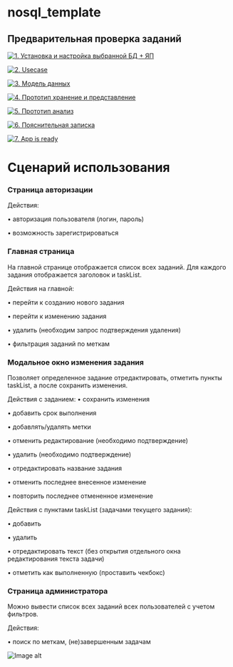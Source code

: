 # nosql_template

## Предварительная проверка заданий

<a href=" ./../../../actions/workflows/1_helloworld.yml" >![1. Установка и настройка выбранной БД + ЯП]( ./../../actions/workflows/1_helloworld.yml/badge.svg)</a>

<a href=" ./../../../actions/workflows/2_usecase.yml" >![2. Usecase]( ./../../actions/workflows/2_usecase.yml/badge.svg)</a>

<a href=" ./../../../actions/workflows/3_data_model.yml" >![3. Модель данных]( ./../../actions/workflows/3_data_model.yml/badge.svg)</a>

<a href=" ./../../../actions/workflows/4_prototype_store_and_view.yml" >![4. Прототип хранение и представление]( ./../../actions/workflows/4_prototype_store_and_view.yml/badge.svg)</a>

<a href=" ./../../../actions/workflows/5_prototype_analysis.yml" >![5. Прототип анализ]( ./../../actions/workflows/5_prototype_analysis.yml/badge.svg)</a> 

<a href=" ./../../../actions/workflows/6_report.yml" >![6. Пояснительная записка]( ./../../actions/workflows/6_report.yml/badge.svg)</a>

<a href=" ./../../../actions/workflows/7_app_is_ready.yml" >![7. App is ready]( ./../../actions/workflows/7_app_is_ready.yml/badge.svg)</a>

# Cценарий использования

### Страница авторизации
Действия:

•	авторизация пользователя (логин, пароль)

•	возможность зарегистрироваться


### Главная страница
На главной странице отображается список всех заданий. Для каждого задания отображается заголовок и taskList.

Действия на главной:

•	перейти к созданию нового задания

•	перейти к изменению задания

•	удалить (необходим запрос подтверждения удаления)

•	фильтрация заданий по меткам


### Модальное окно изменения задания
Позволяет определенное задание отредактировать, отметить пункты taskList, а после сохранить изменения. 

Действия с заданием:
•	сохранить изменения

•	добавить срок выполнения 

•	добавлять/удалять метки

•	отменить редактирование (необходимо подтверждение)

•	удалить (необходимо подтверждение) 

•	отредактировать название задания

•	отменить последнее внесенное изменение

•	повторить последнее отмененное изменение


Действия с пунктами taskList (задачами текущего задания):

•	добавить

•	удалить

•	отредактировать текст (без открытия отдельного окна редактирования текста задачи)

•	отметить как выполненную (проставить чекбокс)


### Страница администратора
Можно вывести список всех заданий всех пользователей с учетом фильтров.

Действия:

•	поиск по меткам, (не)завершенным задачам

![Image alt](https://github.com/moevm/nosql2h23-todolist/blob/main/%D0%9C%D0%B0%D0%BA%D0%B5%D1%82.png)
